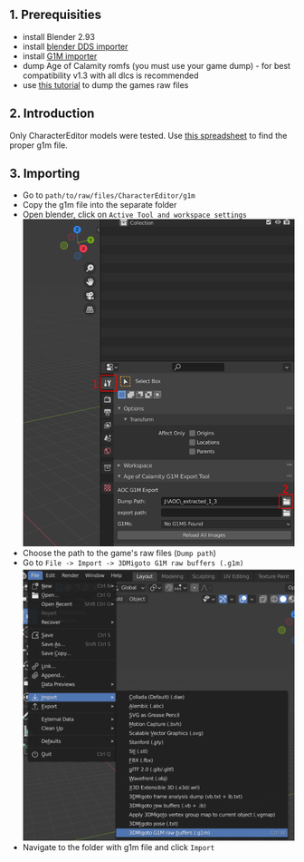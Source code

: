 ## 1. Prerequisities

- install Blender 2.93
- install [blender DDS importer](https://github.com/matyalatte/Blender-DDS-Addon/releases)
- install [G1M importer](https://github.com/SolidLink95/AOC_tools/releases)
- dump Age of Calamity romfs (you must use your game dump) - for best compatibility v1.3 with all dlcs is recommended
- use [this tutorial](https://gamebanana.com/tools/16914) to dump the games raw files 

## 2. Introduction

Only CharacterEditor models were tested. Use [this spreadsheet](https://docs.google.com/spreadsheets/d/1wkYA7XCw5sEmcxPcXl82rFFPJhzWtrnKAmc9ZHNxDXo/edit?gid=268849924#gid=268849924) to find the proper g1m file.

## 3. Importing


- Go to `path/to/raw/files/CharacterEditor/g1m`
- Copy the g1m file into the separate folder
- Open blender, click on `Active Tool and workspace settings`
![](https://raw.githubusercontent.com/SolidLink95/Age_of_Calamity_Datamining/main/tutorials/pngs/1.png)
- Choose the path to the game's raw files (`Dump path`)
- Go to `File -> Import -> 3DMigoto G1M raw buffers (.g1m)`
![](https://raw.githubusercontent.com/SolidLink95/Age_of_Calamity_Datamining/main/tutorials/pngs/2.png)
- Navigate to the folder with g1m file and click `Import`



